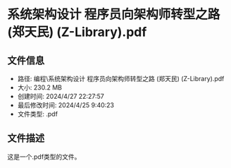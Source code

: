 ﻿# 系统架构设计 程序员向架构师转型之路 (郑天民) (Z-Library).pdf

## 文件信息
- 路径: 编程\系统架构设计 程序员向架构师转型之路 (郑天民) (Z-Library).pdf
- 大小: 230.2 MB
- 创建时间: 2024/4/27 22:27:57
- 最后修改时间: 2024/4/25 9:40:23
- 文件类型: .pdf

## 文件描述
这是一个.pdf类型的文件。

